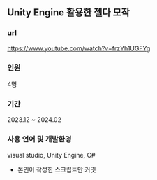 ## Unity Engine 활용한 젤다 모작

### url 
https://www.youtube.com/watch?v=frzYh1UGFYg

### 인원 
4명

### 기간 
2023.12 ~ 2024.02

### 사용 언어 및 개발환경
visual studio, Unity Engine, C#


- 본인이 작성한 스크립트만 커밋
